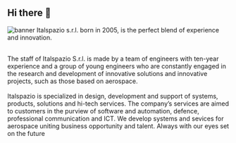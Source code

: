 ## Hi there 👋
![banner](https://media.licdn.com/dms/image/C4D1BAQFIL_dx_GcLhg/company-background_10000/0/1599491564185/italspaziosrl_cover?e=1723100400&v=beta&t=OwJ8_AbhvEQKHYjzdIA3hBguic4kusmO4bAOlGhdrAA)
Italspazio s.r.l. born in 2005, is the perfect blend of experience and innovation.<br><br>

The staff of Italspazio S.r.l. is made by a team of engineers with ten-year experience and a group of young engineers who are constantly engaged in the research and development of innovative solutions and innovative projects, such as those based on aerospace.<br><br> 
Italspazio is specialized in design, development and support of systems, products, solutions and hi-tech services. The company’s services are aimed to customers in the purview of software and automation, defence, professional communication and ICT. We develop systems and sevices for aerospace uniting business opportunity and talent. Always with our eyes set on the future
<!--

**Here are some ideas to get you started:**

🙋‍♀️ A short introduction - what is your organization all about?
🌈 Contribution guidelines - how can the community get involved?
👩‍💻 Useful resources - where can the community find your docs? Is there anything else the community should know?
🍿 Fun facts - what does your team eat for breakfast?
🧙 Remember, you can do mighty things with the power of [Markdown](https://docs.github.com/github/writing-on-github/getting-started-with-writing-and-formatting-on-github/basic-writing-and-formatting-syntax)
-->
